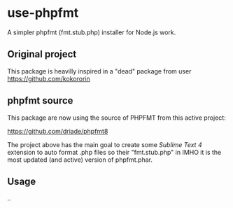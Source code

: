 # use-phpfmt

A simpler phpfmt (fmt.stub.php) installer for Node.js work.

## Original project

This package is heavilly inspired in a "dead" package from user https://github.com/kokororin

## phpfmt source

This package are now using the source of PHPFMT from this active project:

https://github.com/driade/phpfmt8

The project above has the main goal to create some _Sublime Text 4_ extension to auto format .php files so their "fmt.stub.php" in IMHO it is the most updated (and active) version of phpfmt.phar.

## Usage

..
